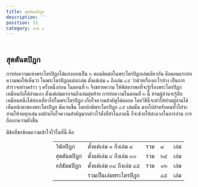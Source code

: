 ```yaml
---
title: สุตตันตปิฎก
description: ''
position: 11
category: ภาค ๔
---
```


## สุตตันตปิฎก

การย่อความแห่งพระไตรปิฎกได้แบ่งออกเป็น ๒ ตอนติดต่อในพระไตรปิฎกเล่มเดียวกัน คือตอนแรกย่อความพอให้เห็นว่า ในพระไตรปิฎกแต่ละเล่ม ตั้งแต่เล่ม ๑ ถึงเล่ม ๔๕ ว่าด้วยเรื่องอะไรบ้าง เป็นการสำรวจอย่างคร่าว ๆ ครั้งหนึ่งก่อน ในตอนที่ ๒ จึงขยายความ
ให้พิสดารพอที่จะรู้เรื่องพระไตรปิฎก เหมือนกับได้อ่านเอง ตั้งแต่เล่มแรกจนถึงเล่มสุดท้าย 
การย่อความในตอนที่ ๒ นี้ ท่านผู้อ่านจะรู้สึกเหมือนหนึ่งได้ท่องเที่ยวไปในพระไตรปิฎก 
เก็บใจความสำคัญได้ตลอด โดยวิธีนี้จะทำให้ท่านผู้อ่านได้เห็นหน้าตาของพระไตรปิฎก
ชัดเจนขึ้น โดยปกติพระไตรปิฎก ๔๕ เล่มนั้น มากไปสำหรับคนทั่วไปจะอ่านให้จบทุกเล่ม 
แต่ถ้าเก็บใจความสำคัญมากล่าวไว้ดั่งที่ทำในภาคนี้ ก็จะช่วยให้สะดวกในการอ่าน การถือเอาความยิ่งขึ้น

มีข้อที่ขอซ้อมความเข้าใจไว้ในที่นี้ คือ

<table class="table-1 table-auto">
  <tbody>
    <tr>
      <td>วินัยปิฎก</td>
      <td>ตั้งแต่เล่ม ๑ ถึงเล่ม ๘</td>
      <td>รวม</td>
      <td class="text-right">๘</td>
      <td>เล่ม</td>
    </tr>
    <tr>
      <td>สุตตันตปิฎก</td>
      <td>ตั้งแต่เล่ม ๙ ถึงเล่ม ๓๓</td>
      <td>รวม</td>
      <td class="text-right">๒๕</td>
      <td>เล่ม</td>
    </tr>
    <tr>
      <td>อภิธัมมปิฎก</td>
      <td>ตั้งแต่เล่ม ๓๔ ถึงเล่ม ๔๕</td>
      <td>รวม</td>
      <td class="text-right">๑๒</td>
      <td>เล่ม</td>
    </tr>
    <tr>
      <td></td>
      <td>รวมเป็นเล่มพระไตรปิฎก</td>
      <td></td>
      <td class="text-right">๔๕</td>
      <td>เล่ม</td>
    </tr>
  </tbody>
</table>  

<style scoped>
hr {
	padding-bottom: 60px;
}
h2 {
	padding-top: 20px;
}
.table-1 {
	margin-left: 25%
}
</style>